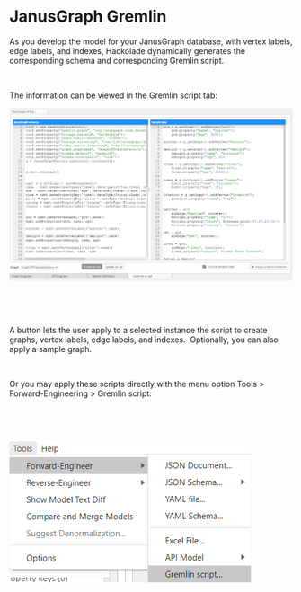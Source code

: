 # JanusGraph Gremlin

As you develop the model for your JanusGraph database, with vertex labels, edge labels, and indexes, Hackolade dynamically generates the corresponding schema and corresponding Gremlin script.

&nbsp;

The information can be viewed in the Gremlin script tab:

![JanusGraph forward-engineering](<lib/JanusGraph%20forward-engineering.png>)

&nbsp;

&nbsp;

A button lets the user apply to a selected instance the script to create graphs, vertex labels, edge labels, and indexes.&nbsp; Optionally, you can also apply a sample graph.

&nbsp;

Or you may apply these scripts directly with the menu option Tools \> Forward-Engineering \> Gremlin script:

&nbsp;

&nbsp;

![JanusGraph forward-engineering menu](<lib/JanusGraph%20forward-engineering%20menu.png>)

&nbsp;

&nbsp;

